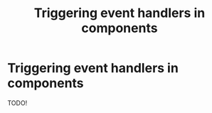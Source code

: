 ﻿---
uid: trigger-event-handlers
title: Triggering event handlers in components
---

# Triggering event handlers in components

TODO!